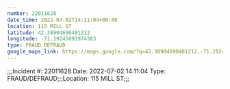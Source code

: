```yaml
---
number: 22011628
date_time: 2022-07-02T14:11:04+00:00
location: 115 MILL ST
latitude: 42.38904690481212
longitude: -71.19245091974383
type: FRAUD DEFRAUD
google_maps_link: https://maps.google.com/?q=42.38904690481212,-71.19245091974383
---
```


;;;Incident #: 22011628   Date: 2022-07-02 14:11:04   Type: FRAUD/DEFRAUD;;;Location: 115 MILL ST;;;
